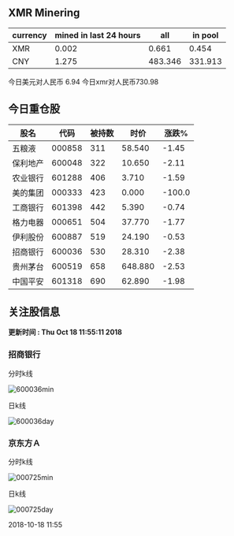 ## XMR Minering

|currency|mined in last 24 hours|all|in pool|
|---|---|---|---|
|XMR|0.002|0.661|0.454|
|CNY|1.275|483.346|331.913|

今日美元对人民币 6.94	今日xmr对人民币730.98


## 今日重仓股 

|股名|代码|被持数|时价|涨跌%|
|---|---|---|---|---|
|五粮液|000858|311|58.540|-1.45|
|保利地产|600048|322|10.650|-2.11|
|农业银行|601288|406|3.710|-1.59|
|美的集团|000333|423|0.000|-100.0|
|工商银行|601398|442|5.390|-0.74|
|格力电器|000651|504|37.770|-1.77|
|伊利股份|600887|519|24.190|-0.53|
|招商银行|600036|530|28.310|-2.38|
|贵州茅台|600519|658|648.880|-2.53|
|中国平安|601318|690|62.890|-1.98|

## 关注股信息
**更新时间 : Thu Oct 18 11:55:11 2018**
### 招商银行 
分时k线

![600036min](http://image.sinajs.cn/newchart/min/n/sh600036.gif)

日k线

![600036day](http://image.sinajs.cn/newchart/daily/n/sh600036.gif)

### 京东方Ａ 
分时k线

![000725min](http://image.sinajs.cn/newchart/min/n/sz000725.gif)

日k线

![000725day](http://image.sinajs.cn/newchart/daily/n/sz000725.gif)

2018-10-18 11:55